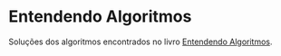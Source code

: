 # Entendendo Algoritmos

Soluções dos algoritmos encontrados no livro [Entendendo Algoritmos](https://www.amazon.com.br/Entendendo-Algoritmos-ilustrado-programadores-curiosos-ebook/).
